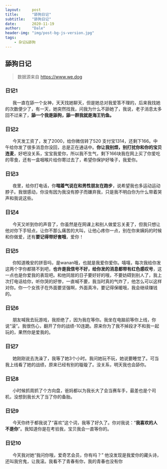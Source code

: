 ```yaml
---
layout:     post
title:      "舔狗日记"
subtitle:   "舔狗日记"
date:       2020-11-19
author:     "Dale"
header-img: "img/post-bg-js-version.jpg"
tags:
    - 杂记&舔狗 
---
```


## 舔狗日记
> 数据源来自 https://www.we.dog 

### 日记1
&#160;&#160; &#160; &#160;我一直在舔一个女神，天天找她聊天，但是她总对我爱答不理的，后来我找她的次数便少了，有一天，她突然找我，问我为什么不舔她了，我说，老子消息太多回不过来了，**舔一个我是舔狗，舔一群我就是海王钓鱼。**

### 日记2
&#160;&#160; &#160; &#160;今天发工资了，发了2000，给你微信转了520 支付宝1314，还剩下166。中午给你发了很多消息你没回，总是正在通话中。**你让我别烦，别打扰你和你的宝贝连麦**，好吧没关系，宝宝我爱你，所以我不生气，剩下166块我在网上买了你爱吃的零食，还有一盒咽喉片给你寄过去了，希望你保护好嗓子，我爱你。

### 日记3
&#160;&#160; &#160; &#160;夜里，给你打电话，你**喘着气说在和男性朋友在跑步**，说希望我也多运动运动脖子。我很感动，你没有因为我没有脖子而嫌弃我，只是我不明白你为什么带着哭声和我说这些。

### 日记4
&#160;&#160; &#160; &#160;今天又听到你的声音了，你虽然是在网课上和别人做爱忘关麦了，但我只想让他对你下手轻点，让你不那么痛苦的大叫，让他心疼你一点，别在你来姨妈的时候和你做爱，还有**要记得带好套哦**，爱你！

### 日记5
&#160;&#160; &#160; &#160;你知道晚安的拼音吗，是wanan哦，也就是我爱你爱你。嘻嘻，每次我给你发这两个字你都猜不到吧，**也许是我信号不好，给你发的消息都带有红色感叹号**，这一点也是你爱我的表现吧。和他同居的日子要好好的哦，不要妨碍到别人了，我上次打电话给你，听你哭的好惨，一直喊不要，我当时真的气炸了，他怎么可以这样对你。你一个女孩子在外面要坚强啊，外面真冷，要记得保暖哦，我会继续赚钱的。

### 日记6
&#160;&#160; &#160; &#160;朋友喊我去玩游戏，我拒绝了，因为我在等你。我坐在电脑前等你上线，你说“滚”。我很伤心，翻开了你的战绩-10连跪。原来你为了我不掉段才不和我一起玩的，果然你是爱我的。

### 日记7
&#160;&#160; &#160; &#160;她刚刚说去洗澡了，我等了她3个小时。我问她玩不玩，她说要睡觉了。可当我上线看了她的战绩，原来已经有别的璇璇了。没关系，明天我也会舔你。

### 日记8
&#160;&#160; &#160; &#160;小时候抓周抓了个方向盘，爸妈都以为我长大了会当赛车手，最差也是个司机，没想到我长大了当了你的备胎。

### 日记9
&#160;&#160; &#160; &#160;今天你终于都我说了“喜欢”这个词，我等了好久了。你对我说：“**我喜欢的人不是你**”。我知道你是在考验我，宝贝我会一直等你的。

### 日记10
&#160;&#160; &#160; &#160;今天我对她“我问你哦，爱奇艺会员，你有吗？” 他没发现是我爱你的藏头诗，还叫我穷鬼，让我滚。我看不了青春有你，我的青春也没有你
